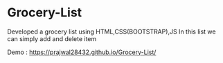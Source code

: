 # Grocery-List
Developed a grocery list using HTML,CSS(BOOTSTRAP),JS
In this list we can simply  add and delete item

Demo : https://prajwal28432.github.io/Grocery-List/
